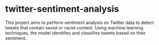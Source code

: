 # twitter-sentiment-analysis
This project aims to perform sentiment analysis on Twitter data to detect tweets that contain sexist or racist content. Using machine learning techniques, the model identifies and classifies tweets based on their sentiment.
